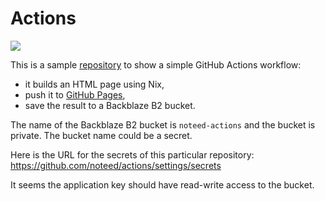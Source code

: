# Actions

![](https://github.com/noteed/actions/workflows/deployment/badge.svg)

This is a sample [repository](https://github.com/noteed/actions) to show a
simple GitHub Actions workflow:

- it builds an HTML page using Nix,
- push it to [GitHub Pages](https://noteed.github.io/actions/),
- save the result to a Backblaze B2 bucket.

The name of the Backblaze B2 bucket is `noteed-actions` and the bucket is
private. The bucket name could be a secret.

Here is the URL for the secrets of this particular repository:
https://github.com/noteed/actions/settings/secrets

It seems the application key should have read-write access to the bucket.
